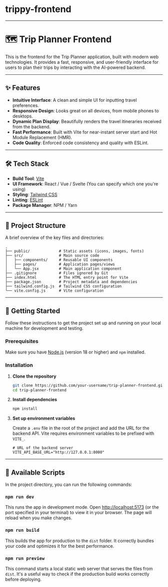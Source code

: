 # trippy-frontend
-----

# 🗺️ Trip Planner Frontend

This is the frontend for the Trip Planner application, built with modern web technologies. It provides a fast, responsive, and user-friendly interface for users to plan their trips by interacting with the AI-powered backend.

-----

## ✨ Features

  - **Intuitive Interface**: A clean and simple UI for inputting travel preferences.
  - **Responsive Design**: Looks great on all devices, from mobile phones to desktops.
  - **Dynamic Plan Display**: Beautifully renders the travel itineraries received from the backend.
  - **Fast Performance**: Built with Vite for near-instant server start and Hot Module Replacement (HMR).
  - **Code Quality**: Enforced code consistency and quality with ESLint.

-----

## 🛠️ Tech Stack

  - **Build Tool**: [Vite](https://vitejs.dev/)
  - **UI Framework**: React / Vue / Svelte (You can specify which one you're using)
  - **Styling**: [Tailwind CSS](https://tailwindcss.com/)
  - **Linting**: [ESLint](https://eslint.org/)
  - **Package Manager**: NPM / Yarn

-----

## 📂 Project Structure

A brief overview of the key files and directories:

```
.
├── public/             # Static assets (icons, images, fonts)
├── src/                # Main source code
│   ├── components/     # Reusable UI components
│   ├── pages/          # Application pages/views
│   └── App.jsx         # Main application component
├── .gitignore          # Files ignored by Git
├── index.html          # The HTML entry point for Vite
├── package.json        # Project metadata and dependencies
├── tailwind.config.js  # Tailwind CSS configuration
└── vite.config.js      # Vite configuration
```

-----

## 🚀 Getting Started

Follow these instructions to get the project set up and running on your local machine for development and testing.

### Prerequisites

Make sure you have [Node.js](https://nodejs.org/) (version 18 or higher) and `npm` installed.

### Installation

1.  **Clone the repository**

    ```bash
    git clone https://github.com/your-username/trip-planner-frontend.git
    cd trip-planner-frontend
    ```

2.  **Install dependencies**

    ```bash
    npm install
    ```

3.  **Set up environment variables**

    Create a `.env` file in the root of the project and add the URL for the backend API. Vite requires environment variables to be prefixed with `VITE_`.

    ```env
    # URL of the backend server
    VITE_API_BASE_URL="http://127.0.0.1:8000"
    ```

-----

## 📜 Available Scripts

In the project directory, you can run the following commands:

### `npm run dev`

This runs the app in development mode. Open [http://localhost:5173](https://www.google.com/search?q=http://localhost:5173) (or the port specified in your terminal) to view it in your browser. The page will reload when you make changes.

### `npm run build`

This builds the app for production to the `dist` folder. It correctly bundles your code and optimizes it for the best performance.

### `npm run preview`

This command starts a local static web server that serves the files from `dist`. It's a useful way to check if the production build works correctly before deploying.